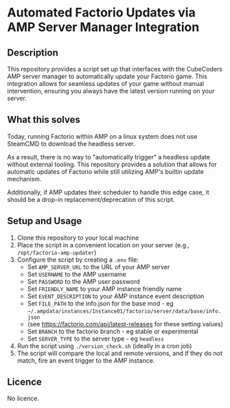 # Automated Factorio Updates via AMP Server Manager Integration

## Description

This repository provides a script set up that interfaces with the CubeCoders AMP server manager to automatically update your Factorio game. This integration allows for seamless updates of your game without manual intervention, ensuring you always have the latest version running on your server.

## What this solves

Today, running Factorio within AMP on a linux system does not use SteamCMD to download the headless server.

As a result, there is no way to "automatically trigger" a headless update without external tooling. This repository provides a solution that allows for automatic updates of Factorio while still utilizing AMP's builtin update mechanism.

Additionally, if AMP updates their scheduler to handle this edge case, it should be a drop-in replacement/deprecation of this script.


## Setup and Usage

1. Clone this repository to your local machine
2. Place the script in a convenient location on your server (e.g., `/opt/factorio-amp-updater`)
3. Configure the script by creating a `.env` file:
    * Set `AMP_SERVER_URL` to the URL of your AMP server
    * Set `USERNAME` to the AMP username
    * Set `PASSWORD` to the AMP user password
    * Set `FRIENDLY_NAME` to your AMP instance friendly name
    * Set `EVENT_DESCRIPTION` to your AMP instance event description
    * Set `FILE_PATH` to the info.json for the base mod - eg `~/.ampdata/instances/Instance01/factorio/server/data/base/info.json`
    * (see https://factorio.com/api/latest-releases for these setting values)
    * Set `BRANCH` to the factorio branch - eg stable or experimental 
    * Set `SERVER_TYPE` to the server type - eg `headless`
4. Run the script using `./version_check.sh` (ideally in a cron job)
5. The script will compare the local and remote versions, and if they do not match, fire an event trigger to the AMP instance.

## Licence

No licence.
